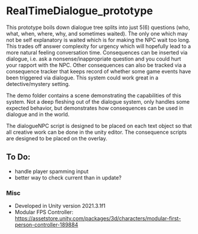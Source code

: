 # RealTimeDialogue_prototype

This prototype boils down dialogue tree splits into just 5(6) questions (who, what, when, where, why, and sometimes waited). The only one which may not be self explanatory is waited which is for making the NPC wait too long. This trades off answer complexity for urgency which will hopefully lead to a more natural feeling conversation time. Consequences can be inserted via dialogue, i.e. ask a nonsense/inappropriate question and you could hurt your rapport with the NPC. Other consequences can also be tracked via a consequence tracker that keeps record of whether some game events have been triggered via dialogue. This system could work great in a detective/mystery setting.

The demo folder contains a scene demonstrating the capabilities of this system. Not a deep fleshing out of the dialogue system, only handles some expected behavior, but demonstrates how consequences can be used in dialogue and in the world.

The dialogueNPC script is designed to be placed on each text object so that all creative work can be done in the unity editor. The consequence scripts are designed to be placed on the overlay.


## To Do:
- handle player spamming input
- better way to check current than in update?

### Misc
- Developed in Unity version 2021.3.1f1
- Modular FPS Controller: https://assetstore.unity.com/packages/3d/characters/modular-first-person-controller-189884
